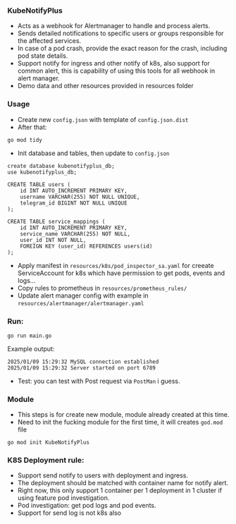 ### KubeNotifyPlus
- Acts as a webhook for Alertmanager to handle and process alerts.
- Sends detailed notifications to specific users or groups responsible for the affected services.
- In case of a pod crash, provide the exact reason for the crash, including pod state details.
- Support notify for ingress and other notify of k8s, also support for common alert, this is capability of using this tools for all webhook in alert manager.
- Demo data and other resources provided in resources folder

### Usage
- Create new `config.json` with template of `config.json.dist`
- After that:
```
go mod tidy
```

- Init database and tables, then update to `config.json`
```
create database kubenotifyplus_db;
use kubenotifyplus_db;

CREATE TABLE users (
    id INT AUTO_INCREMENT PRIMARY KEY,
    username VARCHAR(255) NOT NULL UNIQUE,
    telegram_id BIGINT NOT NULL UNIQUE
);

CREATE TABLE service_mappings (
    id INT AUTO_INCREMENT PRIMARY KEY,
    service_name VARCHAR(255) NOT NULL,
    user_id INT NOT NULL,
    FOREIGN KEY (user_id) REFERENCES users(id)
);
```
- Apply manifest in `resources/k8s/pod_inspector_sa.yaml` for creeate ServiceAccount for k8s which have permission to get pods, events and logs...
- Copy rules to prometheus in `resources/prometheus_rules/`
- Update alert manager config with example in `resources/alertmanager/alertmanager.yaml`

### Run:
```
go run main.go
```
Example output:
```
2025/01/09 15:29:32 MySQL connection established
2025/01/09 15:29:32 Server started on port 6789
```

- Test: you can test with Post request via `PostMan` i guess.

### Module
- This steps is for create new module, module already created at this time.
- Need to init the fucking module for the first time, it will creates `god.mod` file
```
go mod init KubeNotifyPlus
```

### K8S Deployment rule:
- Support send notify to users with deployment and ingress.
- The deployment should be matched with container name for notify alert.
- Right now, this only support 1 container per 1 deployment in 1 cluster if using feature pod investigation.
- Pod investigation: get pod logs and pod events.
- Support for send log is not k8s also